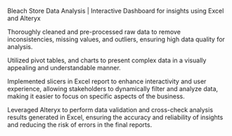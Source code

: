 Bleach Store Data Analysis | Interactive Dashboard for insights using Excel and Alteryx

Thoroughly cleaned and pre-processed raw data to remove inconsistencies, missing values, and outliers, ensuring high data quality for analysis.

Utilized pivot tables, and charts to present complex data in a visually appealing and understandable manner.

Implemented slicers in Excel report to enhance interactivity and user experience, allowing stakeholders to dynamically filter and analyze data, making it easier to focus on specific aspects of the business.

Leveraged Alteryx to perform data validation and cross-check analysis results generated in Excel, ensuring the accuracy and reliability of insights and reducing the risk of errors in the final reports.
